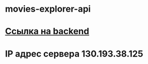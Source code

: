 # movies-explorer-api 

# [Ссылка на backend](https://api.slacker.students.nomoredomains.monster/)  

# IP адрес сервера 130.193.38.125
